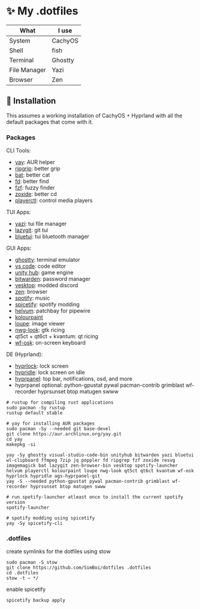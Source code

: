 # ✨ My .dotfiles

What | I use
-----|-----
System | CachyOS
Shell | fish
Terminal | Ghostty
File Manager | Yazi
Browser | Zen

## 🚀 Installation

This assumes a working installation of CachyOS + Hyprland with all the default packages that come with it.

### Packages

CLI Tools:

* [yay](https://github.com/Jguer/yay): AUR helper
* [ripgrip](https://github.com/BurntSushi/ripgrep): better grip
* [bat](https://github.com/sharkdp/bat?tab=readme-ov-file): better cat
* [fd](https://github.com/sharkdp/fd): better find
* [fzf](https://github.com/junegunn/fzf): fuzzy finder
* [zoxide](https://github.com/ajeetdsouza/zoxide): better cd
* [playerctl](https://github.com/altdesktop/playerctl): control media players

TUI Apps:

* [yazi](https://yazi-rs.github.io/docs/installation): tui file manager
* [lazygit](https://github.com/jesseduffield/lazygit): git tui
* [bluetui](https://github.com/pythops/bluetui): tui bluetooth manager

GUI Apps:

* [ghostty](https://ghostty.org/docs/install/binary#linux-(official)): terminal emulator
* [vs code](https://aur.archlinux.org/packages/visual-studio-code-bin): code editor
* [unity hub](https://aur.archlinux.org/packages/unityhub): game engine
* [bitwarden](https://archlinux.org/packages/extra/x86_64/bitwarden/): password manager
* [vesktop](https://vesktop.vencord.dev/install/linux/): modded discord
* [zen](https://aur.archlinux.org/packages/zen-browser-bin): browser
* [spotify](https://wiki.archlinux.org/title/Spotify): music
* [spicetify](https://spicetify.app/docs/advanced-usage/installation): spotify modding
* [helvum](https://github.com/relulz/helvum): patchbay for pipewire
* [kolourpaint](https://apps.kde.org/kolourpaint/)
* [loupe](https://apps.gnome.org/Loupe/): image viewer
* [nwg-look](https://github.com/nwg-piotr/nwg-look): gtk ricing
* qt5ct + qt6ct + kvantum: qt ricing
* [wf-osk](https://github.com/WayfireWM/wf-osk): on-screen keyboard

DE (Hyprland):

* [hyprlock](https://wiki.hypr.land/Hypr-Ecosystem/hyprlock/): lock screen
* [hypridle](https://wiki.hypr.land/Hypr-Ecosystem/hypridle/): lock screen on idle
* [hyprpanel](https://hyprpanel.com/getting_started/hyprpanel.html): top bar, notifications, osd, and more
* hyprpanel optional: python-gpustat pywal pacman-contrib grimblast wf-recorder hyprsunset btop matugen swww


```shell
# rustup for compiling rust applications
sudo pacman -Sy rustup
rustup default stable
```

```shell
# yay for installing AUR packages
sudo pacman -Sy --needed git base-devel
git clone https://aur.archlinux.org/yay.git
cd yay
makepkg -si
```

```shell
yay -Sy ghostty visual-studio-code-bin unityhub bitwarden yazi bluetui wl-clipboard ffmpeg 7zip jq poppler fd ripgrep fzf zoxide resvg imagemagick bat lazygit zen-browser-bin vesktop spotify-launcher helvum playerctl kolourpaint loupe nwg-look qt5ct qt6ct kvantum wf-osk hyprlock hypridle ags-hyprpanel-git
yay -S --needed python-gpustat pywal pacman-contrib grimblast wf-recorder hyprsunset btop matugen swww
```

```shell
# run spotify-launcher atleast once to install the current spotify version
spotify-launcher
```

```shell
# spotify modding using spicetify
yay -Sy spicetify-cli
```

### .dotfiles

create symlinks for the dotfiles using stow

```shell
sudo pacman -S stow
git clone https://github.com/SimBoi/dotfiles .dotfiles
cd .dotfiles
stow -t ~ */
```

enable spicetify

```shell
spicetify backup apply
```
